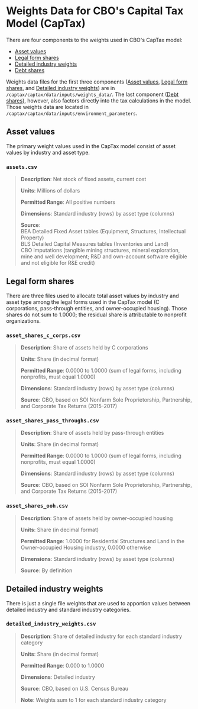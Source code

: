# Weights Data for CBO's Capital Tax Model (CapTax)

There are four components to the weights used in CBO's CapTax model:
* [Asset values](#asset-values)
* [Legal form shares](#legal-form-shares)
* [Detailed industry weights](#detailed-industry-weights)
* [Debt shares](environment_parameters.md#debt-shares)

Weights data files for the first three components ([Asset values](#asset-values), [Legal form shares](#legal-form-shares), and [Detailed industry weights](#detailed-industry-weights)) are in `/captax/captax/data/inputs/weights_data/`. The last component ([Debt shares](environment_parameters.md#debt-shares)), however, also factors directly into the tax calculations in the model. Those weights data are located in `/captax/captax/data/inputs/environment_parameters`.

## Asset values
The primary weight values used in the CapTax model consist of asset values by industry and asset type.

### `assets.csv`
>**Description**: Net stock of fixed assets, current cost
>
>**Units**: Millions of dollars
>
>**Permitted Range**: All positive numbers
>
>**Dimensions**: Standard industry (rows) by asset type (columns)
>
>**Source**:
</br>BEA Detailed Fixed Asset tables (Equipment, Structures, Intellectual Property) </br>BLS Detailed Capital Measures tables (Inventories and Land)
</br>CBO imputations (tangible mining structures, mineral exploration, mine and well development; R&D and own-account software eligible and not eligible for R&E credit)

## Legal form shares
There are three files used to allocate total asset values by industry and asset type among the legal forms used in the CapTax model (C corporations, pass-through entities, and owner-occupied housing). Those shares do not sum to 1.0000; the residual share is attributable to nonprofit organizations.
### `asset_shares_c_corps.csv`
>**Description**: Share of assets held by C corporations
>
>**Units**: Share (in decimal format)
>
>**Permitted Range**: 0.0000 to 1.0000 (sum of legal forms, including nonprofits, must equal 1.0000)
>
>**Dimensions**: Standard industry (rows) by asset type (columns)
>
>**Source**: CBO, based on SOI Nonfarm Sole Proprietorship, Partnership, and Corporate Tax Returns (2015-2017)

### `asset_shares_pass_throughs.csv`
>**Description**: Share of assets held by pass-through entities
>
>**Units**: Share (in decimal format)
>
>**Permitted Range**: 0.0000 to 1.0000 (sum of legal forms, including nonprofits, must equal 1.0000)
>
>**Dimensions**: Standard industry (rows) by asset type (columns)
>
>**Source**: CBO, based on SOI Nonfarm Sole Proprietorship, Partnership, and Corporate Tax Returns (2015-2017)

### `asset_shares_ooh.csv`
>**Description**: Share of assets held by owner-occupied housing
>
>**Units**: Share (in decimal format)
>
>**Permitted Range**: 1.0000 for Residential Structures and Land in the Owner-occupied Housing industry, 0.0000 otherwise
>
>**Dimensions**: Standard industry (rows) by asset type (columns)
>
>**Source**: By definition

## Detailed industry weights
There is just a single file weights that are used to apportion values between detailed industry and standard industry categories.

### `detailed_industry_weights.csv`
>**Description**: Share of detailed industry for each standard industry category
>
>**Units**: Share (in decimal format)
>
>**Permitted Range**: 0.000 to 1.0000
>
>**Dimensions**: Detailed industry
>
>**Source**: CBO, based on U.S. Census Bureau
>
>**Note**: Weights sum to 1 for each standard industry category
